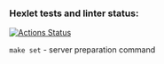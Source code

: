 ### Hexlet tests and linter status:
[![Actions Status](https://github.com/SergeiKiss/devops-for-programmers-project-76/actions/workflows/hexlet-check.yml/badge.svg)](https://github.com/SergeiKiss/devops-for-programmers-project-76/actions)

`make set` - server preparation command